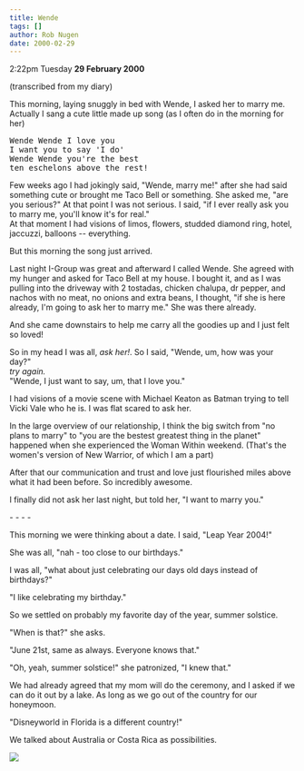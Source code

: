 ```yaml
---
title: Wende
tags: []
author: Rob Nugen
date: 2000-02-29
---
```


<p class=date>2:22pm Tuesday <b>29 February 2000</b></p>

<p class=note>(transcribed from my diary)</p>

<p>This morning, laying snuggly in bed with Wende, I asked her to marry me. 
 Actually I sang a cute little made up song (as I often do in the morning 
for her)

<p><pre>
Wende Wende I love you
I want you to say 'I do'
Wende Wende you're the best
ten eschelons above the rest!
</pre>

<p>Few weeks ago I had jokingly said, "Wende, marry me!" after she had said 
something cute or brought me Taco Bell or something.  She asked me, "are 
you serious?"  At that point I was not serious.  I said, "if I ever really 
ask you to marry me, you'll know it's for real."
<br>At that moment I had visions of limos, flowers, studded diamond ring, 
hotel, jaccuzzi, balloons -- everything.

<p>But this morning the song just arrived.

<p>Last night I-Group was great and afterward I called Wende.  She agreed 
with my hunger and asked for Taco Bell at my house.  I bought it, and as I 
was pulling into the driveway with 2 tostadas, chicken chalupa, dr pepper, 
and nachos with no meat, no onions and extra beans, I thought, "if she is 
here already, I'm going to ask her to marry me."   She was there already.

<p>And she came downstairs to help me carry all the goodies up and I just 
felt so loved!

<p>So in my head I was all, <em>ask her!</em>.  So I said, "Wende, um, how 
was your day?"
<br><em>try again.</em>
<br>"Wende, I just want to say, um, that I love you."

<p>I had visions of a movie scene with Michael Keaton as Batman trying to 
tell Vicki Vale who he is.  I was flat scared to ask her.

<p>In the large overview of our relationship, I think the big switch from 
"no plans to marry" to "you are the bestest greatest thing in the planet" 
happened when she experienced the Woman Within weekend.  (That's the 
women's version of New Warrior, of which I am a part)

<p>After that our communication and trust and love just flourished miles 
above what it had been before.  So incredibly awesome.

<p>I finally did not ask her last night, but told her, "I want to marry 
you."

<p>- - - -

<p>This morning we were thinking about a date.  I said, "Leap Year 2004!"

<p>She was all, "nah - too close to our birthdays."

<p>I was all, "what about just celebrating our days old days instead of 
birthdays?"

<p>"I like celebrating my birthday."

<p>So we settled on probably my favorite day of the year, summer solstice.

<p>"When is that?" she asks.

<p>"June 21st, same as always.  Everyone knows that."

<p>"Oh, yeah, summer solstice!" she patronized, "I knew that."

<p>We had already agreed that my mom will do the ceremony, and I asked if 
we can do it out by a lake.  As long as we go out of the country for our 
honeymoon.

<p>"Disneyworld in Florida is a different country!"

<p>We talked about Australia or Costa Rica as possibilities.

<p><img src="/images/rob/wL-ROB.gif">


